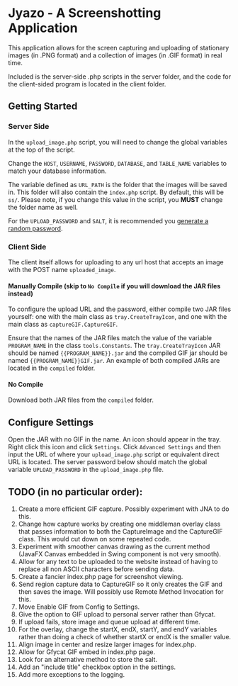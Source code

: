# Jyazo - A Screenshotting Application
This application allows for the screen capturing and uploading of 
stationary images (in .PNG format) and a collection of images (in .GIF 
format) in real time.

Included is the server-side .php scripts in the server folder, and the
code for the client-sided program is located in the client folder.

## Getting Started
### Server Side
In the `upload_image.php` script, you will need to change the global
variables at the top of the script.

Change the `HOST`, `USERNAME`, `PASSWORD`, `DATABASE`, and `TABLE_NAME`
variables to match your database information.

The variable defined as `URL_PATH` is the folder that the images will
be saved in. This folder will also contain the `index.php` script. By
default, this will be `ss/`. Please note, if you change this value in
the script, you **MUST** change the folder name as well.

For the `UPLOAD_PASSWORD` and `SALT`, it is recommended you
[generate a random password](https://passwordsgenerator.net/).

### Client Side
The client itself allows for uploading to any url host that accepts an
image with the POST name `uploaded_image`.

#### Manually Compile (skip to `No Compile` if you will download the JAR files instead)

To configure the upload URL and the password, either compile two JAR
files yourself: one with the main class as `tray.CreateTrayIcon`, and
one with the main class as `captureGIF.CaptureGIF`.

Ensure that the names of the JAR files match the value of the variable
`PROGRAM_NAME` in the class `tools.Constants`. The
`tray.CreateTrayIcon` JAR should be named ``{{PROGRAM_NAME}}.jar`` and
the compiled GIF jar should be named `{{PROGRAM_NAME}}GIF.jar`. An
example of both compiled JARs are located in the `compiled` folder.

#### No Compile

Download both JAR files from the `compiled` folder.

## Configure Settings
Open the JAR with no GIF in the name. An icon should appear in the
tray. Right click this icon and click `Settings`. Click
`Advanced Settings` and then input the URL of where your
`upload_image.php` script or equivalent direct URL is
located. The server password below should match the global variable
`UPLOAD_PASSWORD` in the `upload_image.php` file.

## TODO (in no particular order):
1. Create a more efficient GIF capture. Possibly experiment with JNA to 
do this.
2. Change how capture works by creating one middleman overlay class
that passes information to both the CaptureImage and the CaptureGIF
class. This would cut down on some repeated code.
3. Experiment with smoother canvas drawing as the current method
(JavaFX Canvas embedded in Swing component is not very smooth).
4. Allow for any text to be uploaded to the website instead of having 
to replace all non ASCII characters before sending data.
5. Create a fancier index.php page for screenshot viewing.
6. Send region capture data to CaptureGIF so it only creates the GIF and
then saves the image. Will possibly use Remote Method Invocation for
this.
7. Move Enable GIF from Config to Settings.
8. Give the option to GIF upload to personal server rather than Gfycat.
9. If upload fails, store image and queue upload at different time.
10. For the overlay, change the startX, endX, startY, and endY variables
rather than doing a check of whether startX or endX is the smaller
value.
11. Align image in center and resize larger images for index.php.
12. Allow for Gfycat GIF embed in index.php page.
13. Look for an alternative method to store the salt.
14. Add an "include title" checkbox option in the settings.
15. Add more exceptions to the logging.